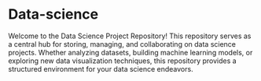 # Data-science
Welcome to the Data Science Project Repository! This repository serves as a central hub for storing, managing, and collaborating on data science projects. Whether analyzing datasets, building machine learning models, or exploring new data visualization techniques, this repository provides a structured environment for your data science endeavors.

